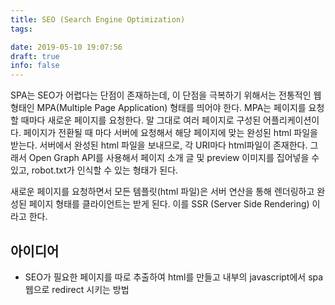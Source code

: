 ```yaml
---
title: SEO (Search Engine Optimization)
tags:

date: 2019-05-10 19:07:56
draft: true
info: false
---
```


SPA는 SEO가 어렵다는 단점이 존재하는데, 이 단점을 극복하기 위해서는 전통적인 웹 형태인 MPA(Multiple Page Application) 형태를 띄어야 한다. MPA는 페이지를 요청할 때마다 새로운 페이지를 요청한다. 말 그대로 여러 페이지로 구성된 어플리케이션이다. 페이지가 전환될 때 마다 서버에 요청해서 해당 페이지에 맞는 완성된 html 파일을 받는다. 서버에서 완성된 html 파일을 보내므로, 각 URI마다 html파일이 존재한다. 그래서 Open Graph API를 사용해서 페이지 소개 글 및 preview 이미지를 집어넣을 수 있고, robot.txt가 인식할 수 있는 형태가 된다.

새로운 페이지를 요청하면서 모든 템플릿(html 파일)은 서버 연산을 통해 렌더링하고 완성된 페이지 형태를 클라이언트는 받게 된다. 이를 SSR (Server Side Rendering) 이라고 한다.

## 아이디어

- SEO가 필요한 페이지를 따로 추출하여 html를 만들고 내부의 javascript에서 spa 웹으로 redirect 시키는 방법
